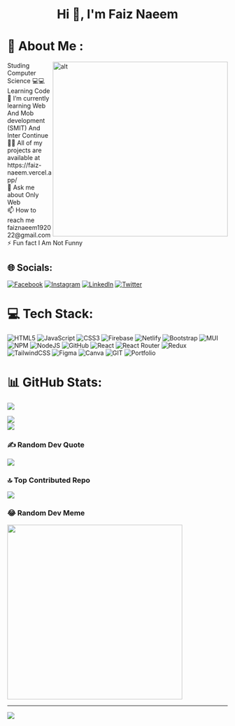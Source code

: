 
<h1 align="center">Hi 👋, I'm Faiz Naeem</h1>
<h1>💫 About Me : </h1>
<img align="right" width="400"  src="https://i.pinimg.com/originals/81/17/8b/81178b47a8598f0c81c4799f2cdd4057.gif" alt="alt" >
Studing Computer Science 💻💻 Learning Code <br>🌱 I’m currently learning Web And Mob development (SMIT) And Inter Continue<br>👨‍💻 All of my projects are available at https://faiz-naeem.vercel.app/<br>💬 Ask me about Only Web<br>📫 How to reach me faiznaeem192022@gmail.com<br>⚡ Fun fact I Am Not Funny


## 🌐 Socials:
[![Facebook](https://img.shields.io/badge/Facebook-%231877F2.svg?logo=Facebook&logoColor=white)](https://www.facebook.com/faiznaeem.0) [![Instagram](https://img.shields.io/badge/Instagram-%23E4405F.svg?logo=Instagram&logoColor=white)](https://instagram.com/call_faiz_naeem/) [![LinkedIn](https://img.shields.io/badge/LinkedIn-%230077B5.svg?logo=linkedin&logoColor=white)](https://www.linkedin.com/in/faiz-naeem-3bb668249) [![Twitter](https://img.shields.io/badge/Twitter-%231DA1F2.svg?logo=Twitter&logoColor=white)](https://twitter.com/faiznaeem6) 

# 💻 Tech Stack:
![HTML5](https://img.shields.io/badge/html5-%23E34F26.svg?style=for-the-badge&logo=html5&logoColor=white) ![JavaScript](https://img.shields.io/badge/javascript-%23323330.svg?style=for-the-badge&logo=javascript&logoColor=%23F7DF1E) ![CSS3](https://img.shields.io/badge/css3-%231572B6.svg?style=for-the-badge&logo=css3&logoColor=white) ![Firebase](https://img.shields.io/badge/firebase-%23039BE5.svg?style=for-the-badge&logo=firebase) ![Netlify](https://img.shields.io/badge/netlify-%23000000.svg?style=for-the-badge&logo=netlify&logoColor=#00C7B7) ![Bootstrap](https://img.shields.io/badge/bootstrap-%23563D7C.svg?style=for-the-badge&logo=bootstrap&logoColor=white) ![MUI](https://img.shields.io/badge/MUI-%230081CB.svg?style=for-the-badge&logo=material-ui&logoColor=white) ![NPM](https://img.shields.io/badge/NPM-%23000000.svg?style=for-the-badge&logo=npm&logoColor=white) ![NodeJS](https://img.shields.io/badge/node.js-6DA55F?style=for-the-badge&logo=node.js&logoColor=white) ![GitHub](https://img.shields.io/badge/GitHub-%23121011.svg?style=for-the-badge&logo=github&logoColor=white) ![React](https://img.shields.io/badge/react-%2320232a.svg?style=for-the-badge&logo=react&logoColor=%2361DAFB) ![React Router](https://img.shields.io/badge/React_Router-CA4245?style=for-the-badge&logo=react-router&logoColor=white) ![Redux](https://img.shields.io/badge/redux-%23593d88.svg?style=for-the-badge&logo=redux&logoColor=white) ![TailwindCSS](https://img.shields.io/badge/tailwindcss-%2338B2AC.svg?style=for-the-badge&logo=tailwind-css&logoColor=white) 	![Figma](https://img.shields.io/badge/figma-%23F24E1E.svg?style=for-the-badge&logo=figma&logoColor=white) ![Canva](https://img.shields.io/badge/Canva-%2300C4CC.svg?style=for-the-badge&logo=Canva&logoColor=white) ![GIT](https://img.shields.io/badge/Git-fc6d26?style=for-the-badge&logo=git&logoColor=white) ![Portfolio](https://img.shields.io/badge/Portfolio-%23000000.svg?style=for-the-badge&logo=firefox&logoColor=#FF7139)
# 📊 GitHub Stats:
![](https://github-readme-stats.vercel.app/api?username=muhammadfaizreactinterhnhtechsolutions&theme=radical&hide_border=false&include_all_commits=false&count_private=false)<br/>

![](https://github-readme-streak-stats.herokuapp.com/?user=muhammadfaizreactinterhnhtechsolutions&theme=radical&hide_border=false)<br/>
![](https://github-readme-stats.vercel.app/api/top-langs/?username=muhammadfaizreactinterhnhtechsolutions&theme=radical&hide_border=false&include_all_commits=false&count_private=false&layout=compact)

### ✍️ Random Dev Quote
![](https://quotes-github-readme.vercel.app/api?type=horizontal&theme=radical)

### 🔝 Top Contributed Repo
![](https://github-contributor-stats.vercel.app/api?username=muhammadfaizreactinterhnhtechsolutions&limit=5&theme=dark&combine_all_yearly_contributions=true)

### 😂 Random Dev Meme
<img src='https://randomeme.vercel.app/' style="height: 400px;"/>

---
[![](https://visitcount.itsvg.in/api?id=muhammadfaizreactinterhnhtechsolutions&icon=2&color=0)](https://visitcount.itsvg.in)

<!-- Proudly created with GPRM ( https://gprm.itsvg.in ) -->
